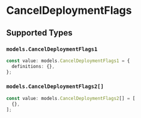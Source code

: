 # CancelDeploymentFlags


## Supported Types

### `models.CancelDeploymentFlags1`

```typescript
const value: models.CancelDeploymentFlags1 = {
  definitions: {},
};
```

### `models.CancelDeploymentFlags2[]`

```typescript
const value: models.CancelDeploymentFlags2[] = [
  {},
];
```

